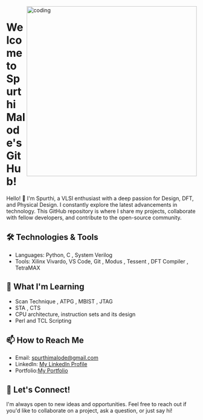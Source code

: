 <div >
 <img align="right" alt="coding" width="450" src="https://mir-s3-cdn-cf.behance.net/project_modules/disp/601014116770475.6068beff4640a.gif">
</div>

 
# Welcome to Spurthi Malode's GitHub!

Hello! 👋 I'm Spurthi, a VLSI enthusiast with a deep passion for Design, DFT, and Physical Design. I constantly explore the latest advancements in technology. This GitHub repository is where I share my projects, collaborate with fellow developers, and contribute to the open-source community. 

## 🛠️ Technologies & Tools

- Languages: Python, C , System Verilog 
- Tools: Xilinx Vivardo, VS Code, Git , Modus , Tessent , DFT Compiler , TetraMAX

## 🌱 What I'm Learning
- Scan Technique , ATPG , MBIST , JTAG
- STA , CTS 
- CPU architecture, instruction sets and its design
- Perl and TCL Scripting

## 📫 How to Reach Me

- Email: [spurthimalode@gmail.com](your.email@example.com)
- LinkedIn: [My LinkedIn Profile](https://www.linkedin.com/in/spurthi-malode-3b4147244)
- Portfolio:[My Portfolio](https://flowcv.me/spurthi)
## 💬 Let's Connect!

I'm always open to new ideas and opportunities. Feel free to reach out if you'd like to collaborate on a project, ask a question, or just say hi!
